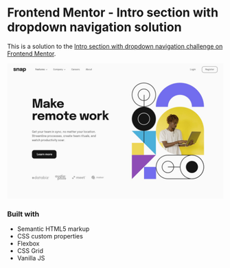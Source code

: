 # Frontend Mentor - Intro section with dropdown navigation solution

This is a solution to the [Intro section with dropdown navigation challenge on Frontend Mentor](https://www.frontendmentor.io/challenges/intro-section-with-dropdown-navigation-ryaPetHE5).


![Design preview for the Intro section with dropdown navigation challenge ](./images/desktop-design.jpg)

### Built with

- Semantic HTML5 markup
- CSS custom properties
- Flexbox
- CSS Grid
- Vanilla JS 
